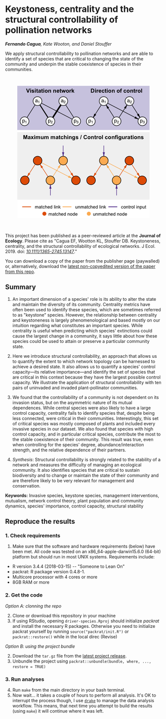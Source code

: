 # Keystoness, centrality and the structural controllability of pollination networks

*__Fernando Cagua__, Kate Wooton, and Daniel Stouffer*

We apply structural controllability to pollination networks and are able to identify a set of species that are critical to changing the state of the community and underpin the stable coexistence of species in their communities. 

<br/>
<p align="center">
  <img src="paper/graphical-abstract-small.png" alt="Graphical abstract explaining the structural controllability of networks"/>
</p>
<br/>

This project has been published as a peer-reviewed article at the **Journal of Ecology**. 
Please cite as "Cagua EF, Wootton KL, Stouffer DB. Keystoneness, centrality, and the structural controllability of ecological networks. J Ecol. 2019. doi: *[10.1111/1365-2745.13147](https://doi.org/10.1111/1365-2745.13147)*."

You can download a copy of the paper from the publisher page (paywalled) or, alternatively, download the [latest non-copyedited version of the paper from this repo](https://github.com/stoufferlab/driver-species/releases/latest).

## Summary

1. An important dimension of a species' role is its ability to alter the state and maintain the diversity of its community. 
Centrality metrics have often been used to identify these species, which are sometimes referred to as "keystone" species. 
However, the relationship between centrality and keystoneness is largely phenomenological and based mostly on our intuition regarding what constitutes an important species. 
While centrality is useful when predicting which species' extinctions could cause the largest change in a community, it says little about how these species could be used to attain or preserve a particular community state.

2. Here we introduce structural controllability, an approach that allows us to quantify the extent to which network topology can be harnessed to achieve a desired state. 
It also allows us to quantify a species' control capacity—its relative importance—and identify the set of species that are critical in this context because they have the largest possible control capacity. 
We illustrate the application of structural controllability with ten pairs of uninvaded and invaded plant-pollinator communities.

3. We found that the controllability of a community is not dependent on its invasion status, but on the asymmetric nature of its mutual dependences. 
While central species were also likely to have a large control capacity, centrality fails to identify species that, despite being less connected, were critical in their communities. 
Interestingly, this set of critical species was mostly composed of plants and included every invasive species in our dataset. 
We also found that species with high control capacity, and in particular critical species, contribute the most to the stable coexistence of their community.
This result was true, even when controlling for the species' degree, abundance/interaction strength, and the relative dependence of their partners. 

4. *Synthesis*: Structural controllability is strongly related to the stability of a network and measures the difficulty of managing an ecological community.
It also identifies species that are critical to sustain biodiversity and to change or maintain the state of their community and are therefore likely to be very relevant for management and conservation. 

**Keywords:** Invasive species, keystone species, management interventions, mutualism, network control theory, plant population and community dynamics, species' importance, control capacity, structural stability

## Reproduce the results

### 1. Check requirements

1. Make sure that the software and hardware requirements (below) have been met. All code was tested on an x86_64-apple-darwin15.6.0 (64-bit) platform but should run in most UNIX systems. Requirements include:

* R version 3.4.4 (2018-03-15) -- "Someone to Lean On"
* packrat: R package version 0.4.8-1.
* Multicore processor with 4 cores or more
* 8GB RAM or more

### 2. Get the code

*Option A: clonning the repo*

2. Clone or download this repository in your machine
3. If using RStudio, opening `driver-species.Rproj` should initialize *packrat* and install the necessary R packages. Otherwise you need to initialize packrat yourself by running `source("packrat/init.R")` or `packrat::restore()` while in the local direc (Revise)

*Option B: using the project bundle*

2. Download the `tar.gz` file from the [latest project release](https://github.com/stoufferlab/driver-species/releases/latest).
3. Unbundle the project using `packrat::unbundle(bundle, where, ..., restore = TRUE)`

### 3. Run analyses

4. Run `make` from the main directory in your bash terminal. 
5. Now wait... it takes a couple of hours to perform all analysis. It's OK to interrupt the process though, I use [`drake`](https://github.com/ropensci/drake) to manage the data analysis workflow. This means, that next time you attempt to build the results (using `make`) it will continue where it was left. 
